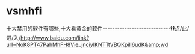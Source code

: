# vsmhfi
十大禁用的软件有哪些,十大看黄金的软件----------------------------🕴🕴点/此/进/入/http://www.baidu.com/link?url=NoK8PT47PahMhFH8Vie_jnciyIKNTTtVBQKpill6udK&amp;wd
